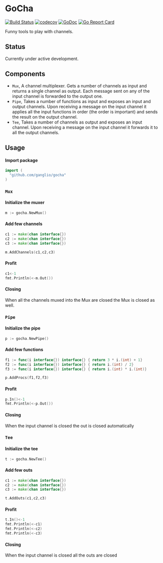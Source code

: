 # GoCha

[![Build Status](https://travis-ci.org/ganglio/gocha.svg?branch=master)](https://travis-ci.org/ganglio/gocha)
[![codecov](https://codecov.io/gh/ganglio/gocha/branch/master/graph/badge.svg)](https://codecov.io/gh/ganglio/gocha)
[![GoDoc](https://godoc.org/github.com/ganglio/gocha?status.svg)](https://godoc.org/github.com/ganglio/gocha)
[![Go Report Card](https://goreportcard.com/badge/github.com/ganglio/gocha)](https://goreportcard.com/report/github.com/ganglio/gocha)

Funny tools to play with channels.

## Status

Currently under active development.

## Components

  - `Mux`, A channel multiplexer. Gets a number of channels as input and returns a single channel as output. Each message sent on any of the input channel is forwarded to the output one.
  - `Pipe`, Takes a number of functions as input and exposes an input and output channels. Upon receiving a message on the input channel it applies all the input functions in order (the order is important) and sends the result on the output channel.
  - `Tee`, Takes a number of channels as output and exposes an input channel. Upon receiving a message on the input channel it forwards it to all the output channels.

## Usage

#### Import package
```go
import (
  "github.com/ganglio/gocha"
)
```

### `Mux`


#### Initialize the muxer
```go
m := gocha.NewMux()
```

#### Add few channels
```go
c1 := make(chan interface{})
c2 := make(chan interface{})
c3 := make(chan interface{})

m.AddChannels(c1,c2,c3)
```

#### Profit
```go
c1<-1
fmt.Println(<-m.Out())
```

#### Closing

When all the channels muxed into the Mux are closed the Mux is closed as well.

### `Pipe`

#### Initialize the pipe
```go
p := gocha.NewPipe()
```

#### Add few functions
```go
f1 := func(i interface{}) interface{} { return 3 * i.(int) + 1}
f2 := func(i interface{}) interface{} { return i.(int) / 2}
f3 := func(i interface{}) interface{} { return i.(int) * i.(int)}

p.AddProcs(f1,f2,f3)
```

#### Profit
```go
p.In()<-1
fmt.Println(<-p.Out())
```

#### Closing

When the input channel is closed the out is closed automatically

### `Tee`

#### Initialize the tee
```go
t := gocha.NewTee()
```

#### Add few outs
```go
c1 := make(chan interface{})
c2 := make(chan interface{})
c3 := make(chan interface{})

t.AddOuts(c1,c2,c3)
```

#### Profit
```go
t.In()<-1
fmt.Println(<-c1)
fmt.Println(<-c2)
fmt.Println(<-c3)
```

#### Closing

When the input channel is closed all the outs are closed
